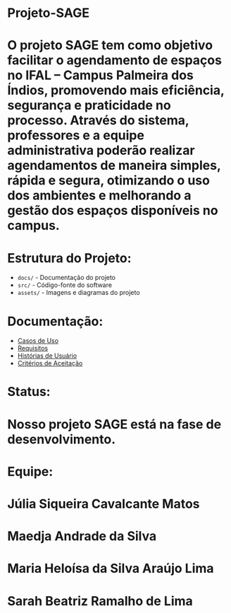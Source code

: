 # Projeto-SAGE
# O projeto SAGE tem como objetivo facilitar o agendamento de espaços no IFAL – Campus Palmeira dos Índios, promovendo mais eficiência, segurança e praticidade no processo. Através do sistema, professores e a equipe administrativa poderão realizar agendamentos de maneira simples, rápida e segura, otimizando o uso dos ambientes e melhorando a gestão dos espaços disponíveis no campus.

# Estrutura do Projeto:
- `docs/` - Documentação do projeto
- `src/` - Código-fonte do software
- `assets/` - Imagens e diagramas do projeto

# Documentação:
- [Casos de Uso](docs/casos_de_uso.md)
- [Requisitos](docs/requisitos.md)
- [Histórias de Usuário](docs/historias_usuario.md)
- [Critérios de Aceitação](docs/criterios_aceitacao.md)

# Status:
# Nosso projeto SAGE está na fase de desenvolvimento.

# Equipe:
# Júlia Siqueira Cavalcante Matos
# Maedja Andrade da Silva
# Maria Heloísa da Silva Araújo Lima
# Sarah Beatriz Ramalho de Lima
